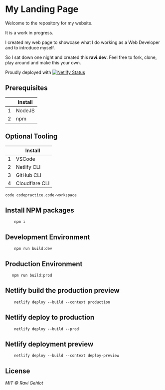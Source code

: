# My Landing Page

Welcome to the repository for my website.

It is a work in progress.

I created my web page to showcase what I do working as a Web Developer and to introduce myself.

So I sat down one night and created this **ravi.dev**. Feel free to fork, clone, play around and make this your own.

Proudly deployed with [![Netlify
		Status](https://api.netlify.com/api/v1/badges/e02c09a3-7e32-4081-8af3-51fa9ada9339/deploy-status)](https://app.netlify.com/sites/spiffy-pavlova-6e9563/deploys)

## Prerequisites

|      | Install |
| --- | -------  |
| 1   | NodeJS |
| 2   | npm    |

## Optional Tooling

|     | Install     |
| --- | ----------- |
| 1   | VSCode      |
| 2   | Netlify CLI |
| 3  | GitHub CLI |
| 4  | Cloudflare CLI |

    code codepractice.code-workspace

## Install NPM packages
```
    npm i
```

## Development Environment
```
    npm run build:dev
```

## Production Environment
```
   npm run build:prod
```

## Netlify build the production preview
```
    netlify deploy --build --context production
```

## Netlify deploy to production
```
    netlify deploy --build --prod
```
## Netlify deployment preview
```
    netlify deploy --build --context deploy-preview
```

## License

*MIT © Ravi Gehlot*
